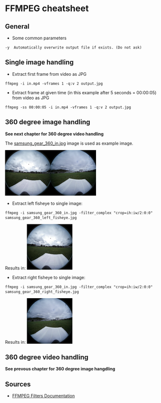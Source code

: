 # FFMPEG cheatsheet

## General

* Some common parameters

```
-y  Automatically overwrite output file if exists. (Do not ask)
```

## Single image handling

* Extract first frame from video as JPG
```
ffmpeg -i in.mp4 -vframes 1 -q:v 2 output.jpg
```

* Extract frame at given time (in this example after 5 seconds = 00:00:05) from video as JPG
```
ffmpeg -ss 00:00:05 -i in.mp4 -vframes 1 -q:v 2 output.jpg
```

## 360 degree image handling
**See next chapter for 360 degree video handling**

The [samsung_gear_360_in.jpg](example_images/samsung_gear_360_in.jpg) image is used as example image.

<img src="https://raw.githubusercontent.com/asciich/ffmpeg_examples/main/example_images/samsung_gear_360_in.jpg" height="150" />

* Extract left fisheye to single image:

```
ffmpeg -i samsung_gear_360_in.jpg -filter_complex "crop=ih:iw/2:0:0" samsung_gear_360_left_fisheye.jpg
```
Results in:
<img src="https://raw.githubusercontent.com/asciich/ffmpeg_examples/main/example_images/samsung_gear_360_left_fisheye.jpg" height="150" />

* Extract right fisheye to single image:

```
ffmpeg -i samsung_gear_360_in.jpg -filter_complex "crop=ih:iw/2:0:0" samsung_gear_360_right_fisheye.jpg
```
Results in:
<img src="https://raw.githubusercontent.com/asciich/ffmpeg_examples/main/example_images/samsung_gear_360_right_fisheye.jpg" height="150" />


## 360 degree video handling
**See prevous chapter for 360 degree image hangdling**

## Sources

* [FFMPEG Filters Documentation](https://ffmpeg.org/ffmpeg-filters.html)